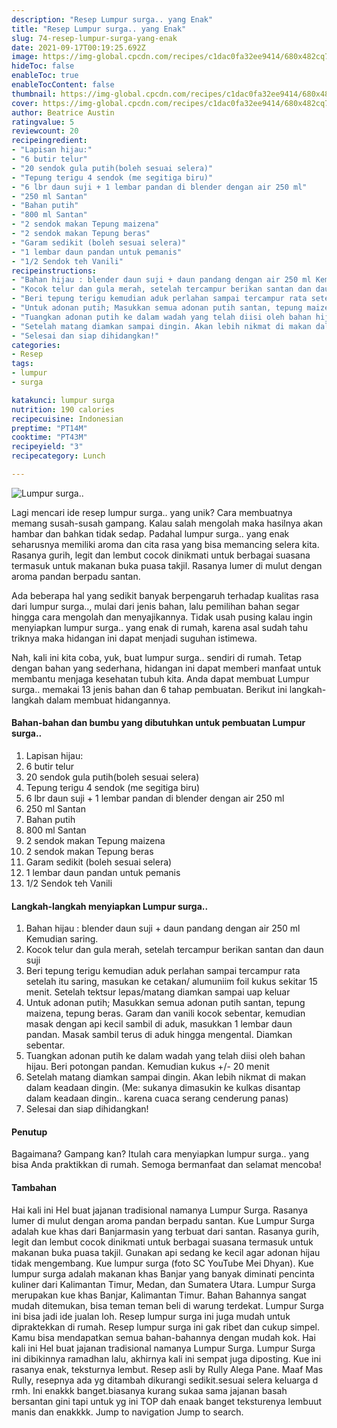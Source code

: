```yaml
---
description: "Resep Lumpur surga.. yang Enak"
title: "Resep Lumpur surga.. yang Enak"
slug: 74-resep-lumpur-surga-yang-enak
date: 2021-09-17T00:19:25.692Z
image: https://img-global.cpcdn.com/recipes/c1dac0fa32ee9414/680x482cq70/lumpur-surga-foto-resep-utama.jpg
hideToc: false
enableToc: true
enableTocContent: false
thumbnail: https://img-global.cpcdn.com/recipes/c1dac0fa32ee9414/680x482cq70/lumpur-surga-foto-resep-utama.jpg
cover: https://img-global.cpcdn.com/recipes/c1dac0fa32ee9414/680x482cq70/lumpur-surga-foto-resep-utama.jpg
author: Beatrice Austin
ratingvalue: 5
reviewcount: 20
recipeingredient:
- "Lapisan hijau:"
- "6 butir telur"
- "20 sendok gula putih(boleh sesuai selera)"
- "Tepung terigu 4 sendok (me segitiga biru)"
- "6 lbr daun suji + 1 lembar pandan di blender dengan air 250 ml"
- "250 ml Santan"
- "Bahan putih"
- "800 ml Santan"
- "2 sendok makan Tepung maizena"
- "2 sendok makan Tepung beras"
- "Garam sedikit (boleh sesuai selera)"
- "1 lembar daun pandan untuk pemanis"
- "1/2 Sendok teh Vanili"
recipeinstructions:
- "Bahan hijau : blender daun suji + daun pandang dengan air 250 ml Kemudian saring."
- "Kocok telur dan gula merah, setelah tercampur berikan santan dan daun suji"
- "Beri tepung terigu kemudian aduk perlahan sampai tercampur rata setelah itu saring, masukan ke cetakan/ alumuniim foil kukus sekitar 15 menit. Setelah tektsur lepas/matang diamkan sampai uap keluar"
- "Untuk adonan putih; Masukkan semua adonan putih santan, tepung maizena, tepung beras. Garam dan vanili kocok sebentar, kemudian masak dengan api kecil sambil di aduk, masukkan 1 lembar daun pandan. Masak sambil terus di aduk hingga mengental. Diamkan sebentar."
- "Tuangkan adonan putih ke dalam wadah yang telah diisi oleh bahan hijau. Beri potongan pandan. Kemudian kukus +/- 20 menit"
- "Setelah matang diamkan sampai dingin. Akan lebih nikmat di makan dalam keadaan dingin. (Me: sukanya dimasukin ke kulkas disantap dalam keadaan dingin.. karena cuaca serang cenderung panas)"
- "Selesai dan siap dihidangkan!"
categories:
- Resep
tags:
- lumpur
- surga

katakunci: lumpur surga 
nutrition: 190 calories
recipecuisine: Indonesian
preptime: "PT14M"
cooktime: "PT43M"
recipeyield: "3"
recipecategory: Lunch

---
```



![Lumpur surga..](https://img-global.cpcdn.com/recipes/c1dac0fa32ee9414/680x482cq70/lumpur-surga-foto-resep-utama.jpg)

Lagi mencari ide resep lumpur surga.. yang unik? Cara membuatnya memang susah-susah gampang. Kalau salah mengolah maka hasilnya akan hambar dan bahkan tidak sedap. Padahal lumpur surga.. yang enak seharusnya memiliki aroma dan cita rasa yang bisa memancing selera kita.
Rasanya gurih, legit dan lembut cocok dinikmati untuk berbagai suasana termasuk untuk makanan buka puasa takjil. Rasanya lumer di mulut dengan aroma pandan berpadu santan. 

Ada beberapa hal yang sedikit banyak berpengaruh terhadap kualitas rasa dari lumpur surga.., mulai dari jenis bahan, lalu pemilihan bahan segar hingga cara mengolah dan menyajikannya. Tidak usah pusing kalau ingin menyiapkan lumpur surga.. yang enak di rumah, karena asal sudah tahu triknya maka hidangan ini dapat menjadi suguhan istimewa.


Nah, kali ini kita coba, yuk, buat lumpur surga.. sendiri di rumah. Tetap dengan bahan yang sederhana, hidangan ini dapat memberi manfaat untuk membantu menjaga kesehatan tubuh kita. Anda dapat membuat Lumpur surga.. memakai 13 jenis bahan dan 6 tahap pembuatan. Berikut ini langkah-langkah dalam membuat hidangannya.

<!--inarticleads1-->

#### Bahan-bahan dan bumbu yang dibutuhkan untuk pembuatan Lumpur surga..

1. Lapisan hijau:
1. 6 butir telur
1. 20 sendok gula putih(boleh sesuai selera)
1. Tepung terigu 4 sendok (me segitiga biru)
1. 6 lbr daun suji + 1 lembar pandan di blender dengan air 250 ml
1. 250 ml Santan
1. Bahan putih
1. 800 ml Santan
1. 2 sendok makan Tepung maizena
1. 2 sendok makan Tepung beras
1. Garam sedikit (boleh sesuai selera)
1. 1 lembar daun pandan untuk pemanis
1. 1/2 Sendok teh Vanili

<!--inarticleads2-->

#### Langkah-langkah menyiapkan Lumpur surga..

1. Bahan hijau : blender daun suji + daun pandang dengan air 250 ml Kemudian saring.
1. Kocok telur dan gula merah, setelah tercampur berikan santan dan daun suji
1. Beri tepung terigu kemudian aduk perlahan sampai tercampur rata setelah itu saring, masukan ke cetakan/ alumuniim foil kukus sekitar 15 menit. Setelah tektsur lepas/matang diamkan sampai uap keluar
1. Untuk adonan putih; Masukkan semua adonan putih santan, tepung maizena, tepung beras. Garam dan vanili kocok sebentar, kemudian masak dengan api kecil sambil di aduk, masukkan 1 lembar daun pandan. Masak sambil terus di aduk hingga mengental. Diamkan sebentar.
1. Tuangkan adonan putih ke dalam wadah yang telah diisi oleh bahan hijau. Beri potongan pandan. Kemudian kukus +/- 20 menit
1. Setelah matang diamkan sampai dingin. Akan lebih nikmat di makan dalam keadaan dingin. (Me: sukanya dimasukin ke kulkas disantap dalam keadaan dingin.. karena cuaca serang cenderung panas)
1. Selesai dan siap dihidangkan!

#### Penutup

Bagaimana? Gampang kan? Itulah cara menyiapkan lumpur surga.. yang bisa Anda praktikkan di rumah. Semoga bermanfaat dan selamat mencoba!

#### Tambahan

Hai kali ini Hel buat jajanan tradisional namanya Lumpur Surga. Rasanya lumer di mulut dengan aroma pandan berpadu santan. Kue Lumpur Surga adalah kue khas dari Banjarmasin yang terbuat dari santan. Rasanya gurih, legit dan lembut cocok dinikmati untuk berbagai suasana termasuk untuk makanan buka puasa takjil. Gunakan api sedang ke kecil agar adonan hijau tidak mengembang. Kue lumpur surga (foto SC YouTube Mei Dhyan). Kue lumpur surga adalah makanan khas Banjar yang banyak diminati pencinta kuliner dari Kalimantan Timur, Medan, dan Sumatera Utara. Lumpur Surga merupakan kue khas Banjar, Kalimantan Timur. Bahan Bahannya sangat mudah ditemukan, bisa teman teman beli di warung terdekat. Lumpur Surga ini bisa jadi ide jualan loh. Resep lumpur surga ini juga mudah untuk dipraktekkan di rumah. Resep lumpur surga ini gak ribet dan cukup simpel. Kamu bisa mendapatkan semua bahan-bahannya dengan mudah kok. Hai kali ini Hel buat jajanan tradisional namanya Lumpur Surga. Lumpur Surga ini dibikinnya ramadhan lalu, akhirnya kali ini sempat juga diposting. Kue ini rasanya enak, teksturnya lembut. Resep asli by Rully Alega Pane. Maaf Mas Rully, resepnya ada yg ditambah dikurangi sedikit.sesuai selera keluarga d rmh. Ini enakkk banget.biasanya kurang sukaa sama jajanan basah bersantan gini tapi untuk yg ini TOP dah enaak banget teksturenya lembuut manis dan enakkkk. Jump to navigation Jump to search. 

